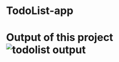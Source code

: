 # TodoList-app
# Output of this project![todolist output](https://github.com/Uday207/TodoList-app/assets/57387357/2683a49a-76ea-4ef5-8de4-d78d0eec32fc)

